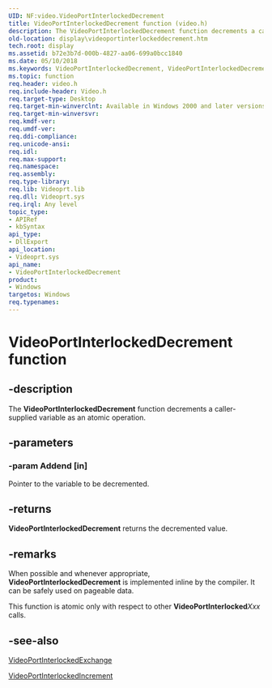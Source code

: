 ```yaml
---
UID: NF:video.VideoPortInterlockedDecrement
title: VideoPortInterlockedDecrement function (video.h)
description: The VideoPortInterlockedDecrement function decrements a caller-supplied variable as an atomic operation.
old-location: display\videoportinterlockeddecrement.htm
tech.root: display
ms.assetid: b72e3b7d-000b-4827-aa06-699a0bcc1840
ms.date: 05/10/2018
ms.keywords: VideoPortInterlockedDecrement, VideoPortInterlockedDecrement function [Display Devices], VideoPort_Functions_907ed72b-de68-432d-a9e4-b7c072628f9a.xml, display.videoportinterlockeddecrement, video/VideoPortInterlockedDecrement
ms.topic: function
req.header: video.h
req.include-header: Video.h
req.target-type: Desktop
req.target-min-winverclnt: Available in Windows 2000 and later versions of the Windows operating systems.
req.target-min-winversvr: 
req.kmdf-ver: 
req.umdf-ver: 
req.ddi-compliance: 
req.unicode-ansi: 
req.idl: 
req.max-support: 
req.namespace: 
req.assembly: 
req.type-library: 
req.lib: Videoprt.lib
req.dll: Videoprt.sys
req.irql: Any level
topic_type:
- APIRef
- kbSyntax
api_type:
- DllExport
api_location:
- Videoprt.sys
api_name:
- VideoPortInterlockedDecrement
product:
- Windows
targetos: Windows
req.typenames: 
---
```


# VideoPortInterlockedDecrement function


## -description


The <b>VideoPortInterlockedDecrement</b> function decrements a caller-supplied variable as an atomic operation.


## -parameters




### -param Addend [in]

Pointer to the variable to be decremented.


## -returns



<b>VideoPortInterlockedDecrement</b> returns the decremented value.




## -remarks



When possible and whenever appropriate, <b>VideoPortInterlockedDecrement</b> is implemented inline by the compiler. It can be safely used on pageable data.

This function is atomic only with respect to other <b>VideoPortInterlocked</b><i>Xxx</i> calls. 




## -see-also




<a href="https://msdn.microsoft.com/library/windows/hardware/ff570323">VideoPortInterlockedExchange</a>



<a href="https://msdn.microsoft.com/library/windows/hardware/ff570324">VideoPortInterlockedIncrement</a>
 

 


